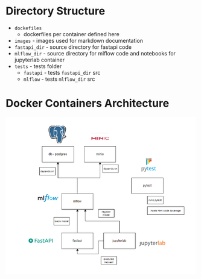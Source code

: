# Directory Structure
- `dockefiles`
  - dockerfiles per container defined here
- `images` - images used for markdown documentation
- `fastapi_dir` - source directory for fastapi code
- `mlflow_dir` - source directory for mlflow code and notebooks for jupyterlab container
- `tests` - tests folder
  - `fastapi` - tests `fastapi_dir` src
  - `mlflow` - tests `mlflow_dir` src

# Docker Containers Architecture
![guide](images/guide.png)